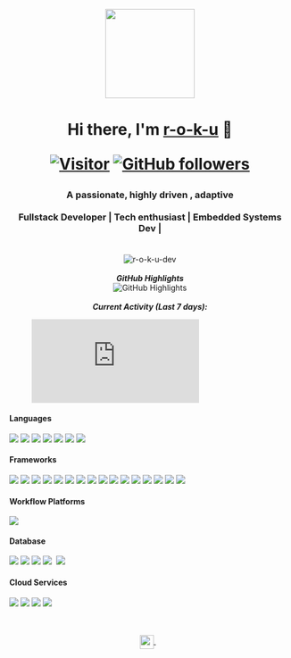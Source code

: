 <p align="center">
    <img src="https://avatars.githubusercontent.com/u/13709768?v=4"
    height="160px" width="160px">
</p>

<h1 align="center">
    Hi there, I'm 
    <a href="https://github.com/r-o-k-u" target="_blank">r-o-k-u</a> 👋

[![Visitor](https://komarev.com/ghpvc/?username=r-o-k-u&style=flat&color=blueviolet)](https://github.com/r-o-k-u) 
[![GitHub followers](https://img.shields.io/github/followers/r-o-k-u.svg?style=social&label=Follow&color=blueviolet)](https://github.com/r-o-k-u?tab=followers) 
</h1>

<h3 align="center">
    A passionate, highly driven , adaptive 
    <br/>
    <br/>
    Fullstack Developer  |  Tech enthusiast  | Embedded Systems Dev | 
    <br/>
    <br/>
</h3>


<div>
    <p align="center">
        <img src="https://github-readme-stats.vercel.app/api?username=r-o-k-u&count_private=true&show_icons=true&theme=prussian"
        alt=r-o-k-u-dev />
        <br />
        <br />
        <b><em>GitHub Highlights</em></b>
        <br />
        <img src="https://github-readme-streak-stats.herokuapp.com/?user=r-o-k-u" alt="GitHub Highlights" />
        <br />
        <br />
        <b><em>Current Activity (Last 7 days):</em></b> 
        <br />
        <figure><embed src="https://wakatime.com/share/@roku/7b7bb7c8-e1de-4f61-8040-4f1d485eec88.svg"></embed></figure>
    </p>
</div>

#### Languages
[![](https://img.shields.io/badge/JavaScript-323330?style=for-the-badge&logo=javascript&logoColor=F7DF1E)]() 
[![](https://img.shields.io/badge/Python-3776AB?style=for-the-badge&logo=python&logoColor=white)]() 
[![](https://img.shields.io/badge/Dart-0175C2?style=for-the-badge&logo=dart&logoColor=white)]() 
[![](https://img.shields.io/badge/TypeScript-007ACC?style=for-the-badge&logo=typescript&logoColor=white)]() 
[![](https://img.shields.io/badge/TensorFlow-FF6F00?style=for-the-badge&logo=TensorFlow&logoColor=white)]()
[![](https://img.shields.io/badge/C%2B%2B-00599C?style=for-the-badge&logo=c%2B%2B&logoColor=white)]()
[![](https://img.shields.io/badge/PHP-777BB4?style=for-the-badge&logo=php&logoColor=white  )]()



#### Frameworks
[![](https://img.shields.io/badge/Docker-2CA5E0?style=for-the-badge&logo=docker&logoColor=white)]() 
[![](https://img.shields.io/badge/Node.js-339933?style=for-the-badge&logo=nodedotjs&logoColor=white)]()
[![](https://img.shields.io/badge/Express.js-404D59?style=for-the-badge)]()
[![](https://img.shields.io/badge/Laravel-FF2D20?style=for-the-badge&logo=laravel&logoColor=white)]()
[![](https://img.shields.io/badge/Python-3776AB?style=for-the-badge&logo=python&logoColor=white)]()
[![](https://img.shields.io/badge/Flask-000000?style=for-the-badge&logo=flask&logoColor=white)]()
[![](https://img.shields.io/badge/React-20232A?style=for-the-badge&logo=react&logoColor=61DAFB)]() 
[![](https://img.shields.io/badge/Vue.js-35495E?style=for-the-badge&logo=vuedotjs&logoColor=4FC08D)]() 
[![](https://img.shields.io/badge/Git-F05032?style=for-the-badge&logo=git&logoColor=white)]()
[![](https://img.shields.io/badge/Postman-FF6C37?style=for-the-badge&logo=Postman&logoColor=white)]() 
[![](https://img.shields.io/badge/Tailwind_CSS-38B2AC?style=for-the-badge&logo=tailwind-css&logoColor=white)]() 
[![](https://img.shields.io/badge/firebase-ffca28?style=for-the-badge&logo=firebase&logoColor=black)]()
[![](https://img.shields.io/badge/Nginx-009639?style=for-the-badge&logo=nginx&logoColor=white)]() 
[![](https://img.shields.io/badge/Markdown-000000?style=for-the-badge&logo=markdown&logoColor=white)]()
[![](https://img.shields.io/badge/Flutter-02569B?style=for-the-badge&logo=flutter&logoColor=white)]() 
[![](https://img.shields.io/badge/ros-%230A0FF9.svg?style=for-the-badge&logo=ros&logoColor=white)]() 
[![]()]() 

#### Workflow Platforms
[![](https://img.shields.io/badge/Jira-0052CC?style=for-the-badge&logo=Jira&logoColor=white)]()


#### Database
[![](https://img.shields.io/badge/MariaDB-003545?style=for-the-badge&logo=mariadb&logoColor=white)]() 
[![](https://img.shields.io/badge/MySQL-00000F?style=for-the-badge&logo=mysql&logoColor=white)]()
[![](https://img.shields.io/badge/MongoDB-4EA94B?style=for-the-badge&logo=mongodb&logoColor=white)]()
[![](https://img.shields.io/badge/PostgreSQL-316192?style=for-the-badge&logo=postgresql&logoColor=white)]() 
[![]()]() 
[![](https://img.shields.io/badge/redis-%23DD0031.svg?&style=for-the-badge&logo=redis&logoColor=white)]()

#### Cloud Services
[![](https://img.shields.io/badge/DigitalOcean-%230167ff.svg?style=for-the-badge&logo=digitalOcean&logoColor=white)]() 
[![](https://img.shields.io/badge/Microsoft_Azure-0089D6?style=for-the-badge&logo=microsoft-azure&logoColor=white)]() 
[![](https://img.shields.io/badge/AWS-%23FF9900.svg?style=for-the-badge&logo=amazon-aws&logoColor=white)]() 
[![](https://img.shields.io/badge/Heroku-430098?style=for-the-badge&logo=heroku&logoColor=white)]() 
<br/>
<br/>
<br/>
<p align="center">
    <a href="https://www.linkedin.com/in/cornelius-okaya-b78bb610b/" target="blank">
        <img align="center" src="https://cdn-icons-png.flaticon.com/512/174/174857.png" alt="r-o-k-u-dev" height="25" width="25" />
    </a> 
    &nbsp;&nbsp;
    <!-- <a href="https://twitter.com/therealmurimi" target="blank">
        <img align="center" src="https://cdn-icons-png.flaticon.com/512/733/733579.png" alt="r-o-k-u" height="25" width="25" />
    </a>
    </a> -->
</p>
